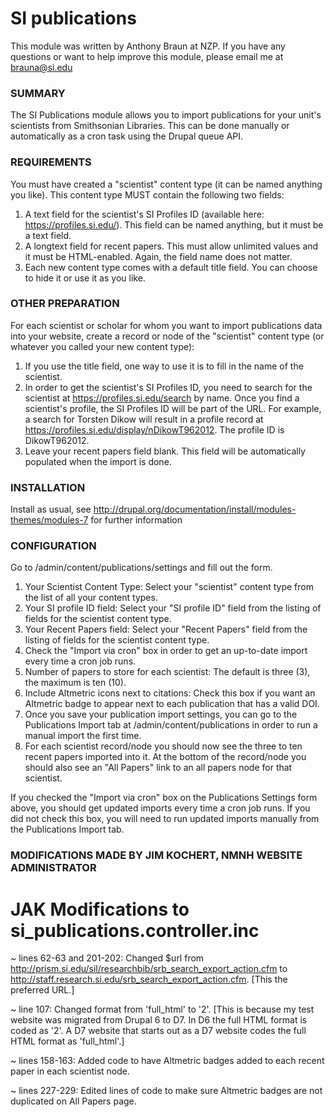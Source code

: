 SI publications
====================================

This module was written by Anthony Braun at NZP. If you have any questions or want to help improve this module, please email me at brauna@si.edu

### SUMMARY
 The SI Publications module allows you to import publications for your unit's scientists from Smithsonian Libraries.
	This can be done manually or automatically as a cron task using the Drupal queue API.

    
### REQUIREMENTS
 You must have created a "scientist" content type (it can be named anything you like). This content type MUST contain the following two
	fields:
 1. A text field for the scientist's SI Profiles ID (available here: https://profiles.si.edu/). This field can be named anything,
	but it must be a text field.
 2. A longtext field for recent papers. This must allow unlimited values and it must be HTML-enabled. Again, the field name does not
	matter.
 3. Each new content type comes with a default title field. You can choose to hide it or use it as you like.

### OTHER PREPARATION
 For each scientist or scholar for whom you want to import publications data into your website, create a record or node of the "scientist"
	content type (or whatever you called your new content type):
 1. If you use the title field, one way to use it is to fill in the name of the scientist.
 2. In order to get the scientist's SI Profiles ID, you need to search for the scientist at https://profiles.si.edu/search by name.
	Once you find a scientist's profile, the SI Profiles ID will be part of the URL. For example, a search for Torsten Dikow will result
	in a 	profile record at https://profiles.si.edu/display/nDikowT962012. The profile ID is DikowT962012.
 3. Leave your recent papers field blank. This field will be automatically populated when the import is done.


### INSTALLATION
 Install as usual, see http://drupal.org/documentation/install/modules-themes/modules-7 for further information

### CONFIGURATION
 Go to /admin/content/publications/settings and fill out the form.

 1. Your Scientist Content Type: Select your "scientist" content type from the list of all your content types.
 2. Your SI profile ID field: Select your "SI profile ID" field from the listing of fields for the scientist content type.
 3. Your Recent Papers field: Select your "Recent Papers" field from the listing of fields for the scientist content type.
 4. Check the "Import via cron" box in order to get an up-to-date import every time a cron job runs.
 5. Number of papers to store for each scientist: The default is three (3), the maximum is ten (10).
 6. Include Altmetric icons next to citations: Check this box if you want an Altmetric badge to appear next to each publication that has a
	valid DOI.
 7. Once you save your publication import settings, you can go to the Publications Import tab at /admin/content/publications in order to
	run a manual import the first time.
 8. For each scientist record/node you should now see the three to ten recent papers imported into it. At the bottom of the record/node
	you should also see an "All Papers" link to an all papers node for that scientist.


If you checked the "Import via cron" box on the Publications Settings form above, you should get updated imports every time a cron job
runs. If you did not check this box, you will need to run updated imports manually from the Publications Import tab.

### MODIFICATIONS MADE BY JIM KOCHERT, NMNH WEBSITE ADMINISTRATOR
JAK Modifications to si_publications.controller.inc
=====================================================

~ lines 62-63 and 201-202: Changed $url from http://prism.si.edu/sil/researchbib/srb_search_export_action.cfm to
	http://staff.research.si.edu/srb_search_export_action.cfm. [This the preferred URL.]

~ line 107: Changed format from 'full_html' to '2'. [This is because my test website was migrated from Drupal 6 to D7.
	In D6 the full HTML format is coded as '2'. A D7 website that starts out as a D7 website codes the full HTML format as 'full_html'.]

~ lines 158-163: Added code to have Altmetric badges added to each recent paper in each scientist node.

~ lines 227-229: Edited lines of code to make sure Altmetric badges are not duplicated on All Papers page.